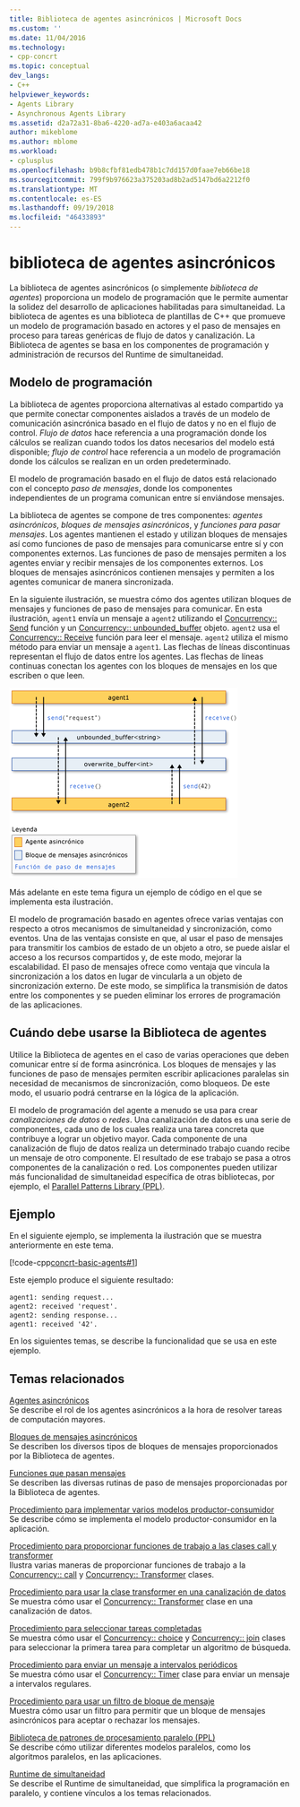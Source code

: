 ```yaml
---
title: Biblioteca de agentes asincrónicos | Microsoft Docs
ms.custom: ''
ms.date: 11/04/2016
ms.technology:
- cpp-concrt
ms.topic: conceptual
dev_langs:
- C++
helpviewer_keywords:
- Agents Library
- Asynchronous Agents Library
ms.assetid: d2a72a31-8ba6-4220-ad7a-e403a6acaa42
author: mikeblome
ms.author: mblome
ms.workload:
- cplusplus
ms.openlocfilehash: b9b8cfbf81edb478b1c7dd157d0faae7eb66be18
ms.sourcegitcommit: 799f9b976623a375203ad8b2ad5147bd6a2212f0
ms.translationtype: MT
ms.contentlocale: es-ES
ms.lasthandoff: 09/19/2018
ms.locfileid: "46433893"
---
```

# <a name="asynchronous-agents-library"></a>biblioteca de agentes asincrónicos

La biblioteca de agentes asincrónicos (o simplemente *biblioteca de agentes*) proporciona un modelo de programación que le permite aumentar la solidez del desarrollo de aplicaciones habilitadas para simultaneidad. La biblioteca de agentes es una biblioteca de plantillas de C++ que promueve un modelo de programación basado en actores y el paso de mensajes en proceso para tareas genéricas de flujo de datos y canalización. La Biblioteca de agentes se basa en los componentes de programación y administración de recursos del Runtime de simultaneidad.

## <a name="programming-model"></a>Modelo de programación

La biblioteca de agentes proporciona alternativas al estado compartido ya que permite conectar componentes aislados a través de un modelo de comunicación asincrónica basado en el flujo de datos y no en el flujo de control. *Flujo de datos* hace referencia a una programación donde los cálculos se realizan cuando todos los datos necesarios del modelo está disponible; *flujo de control* hace referencia a un modelo de programación donde los cálculos se realizan en un orden predeterminado.

El modelo de programación basado en el flujo de datos está relacionado con el concepto *paso de mensajes*, donde los componentes independientes de un programa comunican entre sí enviándose mensajes.

La biblioteca de agentes se compone de tres componentes: *agentes asincrónicos*, *bloques de mensajes asincrónicos*, y *funciones para pasar mensajes*. Los agentes mantienen el estado y utilizan bloques de mensajes así como funciones de paso de mensajes para comunicarse entre sí y con componentes externos. Las funciones de paso de mensajes permiten a los agentes enviar y recibir mensajes de los componentes externos. Los bloques de mensajes asincrónicos contienen mensajes y permiten a los agentes comunicar de manera sincronizada.

En la siguiente ilustración, se muestra cómo dos agentes utilizan bloques de mensajes y funciones de paso de mensajes para comunicar. En esta ilustración, `agent1` envía un mensaje a `agent2` utilizando el [Concurrency:: Send](reference/concurrency-namespace-functions.md#send) función y un [Concurrency:: unbounded_buffer](reference/unbounded-buffer-class.md) objeto. `agent2` usa el [Concurrency:: Receive](reference/concurrency-namespace-functions.md#receive) función para leer el mensaje. `agent2` utiliza el mismo método para enviar un mensaje a `agent1`. Las flechas de líneas discontinuas representan el flujo de datos entre los agentes. Las flechas de líneas continuas conectan los agentes con los bloques de mensajes en los que escriben o que leen.

![Los componentes de la biblioteca de agentes](../../parallel/concrt/media/agent_librarycomp.png "agent_librarycomp")

Más adelante en este tema figura un ejemplo de código en el que se implementa esta ilustración.

El modelo de programación basado en agentes ofrece varias ventajas con respecto a otros mecanismos de simultaneidad y sincronización, como eventos. Una de las ventajas consiste en que, al usar el paso de mensajes para transmitir los cambios de estado de un objeto a otro, se puede aislar el acceso a los recursos compartidos y, de este modo, mejorar la escalabilidad. El paso de mensajes ofrece como ventaja que vincula la sincronización a los datos en lugar de vincularla a un objeto de sincronización externo. De este modo, se simplifica la transmisión de datos entre los componentes y se pueden eliminar los errores de programación de las aplicaciones.

## <a name="when-to-use-the-agents-library"></a>Cuándo debe usarse la Biblioteca de agentes

Utilice la Biblioteca de agentes en el caso de varias operaciones que deben comunicar entre sí de forma asincrónica. Los bloques de mensajes y las funciones de paso de mensajes permiten escribir aplicaciones paralelas sin necesidad de mecanismos de sincronización, como bloqueos. De este modo, el usuario podrá centrarse en la lógica de la aplicación.

El modelo de programación del agente a menudo se usa para crear *canalizaciones de datos* o *redes*. Una canalización de datos es una serie de componentes, cada uno de los cuales realiza una tarea concreta que contribuye a lograr un objetivo mayor. Cada componente de una canalización de flujo de datos realiza un determinado trabajo cuando recibe un mensaje de otro componente. El resultado de ese trabajo se pasa a otros componentes de la canalización o red. Los componentes pueden utilizar más funcionalidad de simultaneidad específica de otras bibliotecas, por ejemplo, el [Parallel Patterns Library (PPL)](../../parallel/concrt/parallel-patterns-library-ppl.md).

## <a name="example"></a>Ejemplo

En el siguiente ejemplo, se implementa la ilustración que se muestra anteriormente en este tema.

[!code-cpp[concrt-basic-agents#1](../../parallel/concrt/codesnippet/cpp/asynchronous-agents-library_1.cpp)]

Este ejemplo produce el siguiente resultado:

```Output
agent1: sending request...
agent2: received 'request'.
agent2: sending response...
agent1: received '42'.
```

En los siguientes temas, se describe la funcionalidad que se usa en este ejemplo.

## <a name="related-topics"></a>Temas relacionados

[Agentes asincrónicos](../../parallel/concrt/asynchronous-agents.md)<br/>
Se describe el rol de los agentes asincrónicos a la hora de resolver tareas de computación mayores.

[Bloques de mensajes asincrónicos](../../parallel/concrt/asynchronous-message-blocks.md)<br/>
Se describen los diversos tipos de bloques de mensajes proporcionados por la Biblioteca de agentes.

[Funciones que pasan mensajes](../../parallel/concrt/message-passing-functions.md)<br/>
Se describen las diversas rutinas de paso de mensajes proporcionadas por la Biblioteca de agentes.

[Procedimiento para implementar varios modelos productor-consumidor](../../parallel/concrt/how-to-implement-various-producer-consumer-patterns.md)<br/>
Se describe cómo se implementa el modelo productor-consumidor en la aplicación.

[Procedimiento para proporcionar funciones de trabajo a las clases call y transformer](../../parallel/concrt/how-to-provide-work-functions-to-the-call-and-transformer-classes.md)<br/>
Ilustra varias maneras de proporcionar funciones de trabajo a la [Concurrency:: call](../../parallel/concrt/reference/call-class.md) y [Concurrency:: Transformer](../../parallel/concrt/reference/transformer-class.md) clases.

[Procedimiento para usar la clase transformer en una canalización de datos](../../parallel/concrt/how-to-use-transformer-in-a-data-pipeline.md)<br/>
Se muestra cómo usar el [Concurrency:: Transformer](../../parallel/concrt/reference/transformer-class.md) clase en una canalización de datos.

[Procedimiento para seleccionar tareas completadas](../../parallel/concrt/how-to-select-among-completed-tasks.md)<br/>
Se muestra cómo usar el [Concurrency:: choice](../../parallel/concrt/reference/choice-class.md) y [Concurrency:: join](../../parallel/concrt/reference/join-class.md) clases para seleccionar la primera tarea para completar un algoritmo de búsqueda.

[Procedimiento para enviar un mensaje a intervalos periódicos](../../parallel/concrt/how-to-send-a-message-at-a-regular-interval.md)<br/>
Se muestra cómo usar el [Concurrency:: Timer](../../parallel/concrt/reference/timer-class.md) clase para enviar un mensaje a intervalos regulares.

[Procedimiento para usar un filtro de bloque de mensaje](../../parallel/concrt/how-to-use-a-message-block-filter.md)<br/>
Muestra cómo usar un filtro para permitir que un bloque de mensajes asincrónicos para aceptar o rechazar los mensajes.

[Biblioteca de patrones de procesamiento paralelo (PPL)](../../parallel/concrt/parallel-patterns-library-ppl.md)<br/>
Se describe cómo utilizar diferentes modelos paralelos, como los algoritmos paralelos, en las aplicaciones.

[Runtime de simultaneidad](../../parallel/concrt/concurrency-runtime.md)<br/>
Se describe el Runtime de simultaneidad, que simplifica la programación en paralelo, y contiene vínculos a los temas relacionados.

